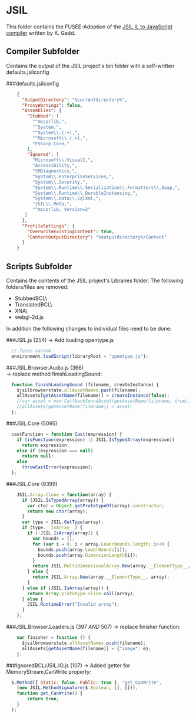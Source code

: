 JSIL
====

This folder contains the FUSEE-Adoption of the [JSIL IL to JavaScript compiler](https://github.org/kg/JSIL "JSIL") written by K. Gadd.



Compiler Subfolder
------------------
Contains the output of the JSIL project's
   bin folder with a self-written defaults.jsilconfig

###defaults.jsilconfig
```JSON
	{
	  "OutputDirectory": "%currentdirectory%",
	  "ProxyWarnings": false,
	  "Assemblies": {
	    "Stubbed": [
	      "^mscorlib,",
	      "^System,",
	      "^System\\.(.+),",
	      "^Microsoft\\.(.+),",
	      "FSharp.Core,"
	    ],
	    "Ignored": [
	      "Microsoft\\.VisualC,",
	      "Accessibility,",
	      "SMDiagnostics,",
	      "System\\.EnterpriseServices,",
	      "System\\.Security,",
	      "System\\.Runtime\\.Serialization\\.Formatters\\.Soap,",
	      "System\\.Runtime\\.DurableInstancing,",
	      "System\\.Data\\.SqlXml,",
	      "JSIL\\.Meta,",
	 	  "^mscorlib, Version=2"
	   ]
	  },
	  "ProfileSettings": {
	    "OverwriteExistingContent": true,
	    "ContentOutputDirectory": "%outputdirectory%/Content"
	  }
	}
```

Scripts Subfolder
-----------------
Contains the contents of the JSIL project's Libraries folder. The following folders/files are removed:

  - StubbedBCL\
  - TranslatedBCL\
  - XNA\
  - webgl-2d.js


In addition the following changes to individual files need to be done:

###JSIL.js (254)
-> Add loading opentype.js
```JavaScript
  // fusee custom
  environment.loadScript(libraryRoot + "opentype.js");  
```

###JSIL.Browser.Audio.js (366)  
-> replace method finishLoadingSound:
```JavaScript
  function finishLoadingSound (filename, createInstance) {
    $jsilbrowserstate.allAssetNames.push(filename);
    allAssets[getAssetName(filename)] = createInstance(false);
    //var asset = new CallbackSoundAsset(getAssetName(filename, true), createInstance);
    //allAssets[getAssetName(filename)] = asset;
  };
```

###JSIL.Core (5095)
```JavaScript
  castFunction = function Cast(expression) {
    if (isFunction(expression) || JSIL.IsTypedArray(expression))
      return expression;
    else if (expression === null)
      return null;
    else
      throwCastError(expression);
  };
```

###JSIL.Core (9399)
```JavaScript
	JSIL.Array.Clone = function(array) {
	  if (JSIL.IsTypedArray(array)) {
	    var ctor = Object.getPrototypeOf(array).constructor;
	    return new ctor(array);
	  }
	  var type = JSIL.GetType(array);
	  if (type.__IsArray__) {
	    if (!JSIL.IsArray(array)) {
	      var bounds = [];
	      for (var i = 0; i < array.LowerBounds.length; i++) {
	        bounds.push(array.LowerBounds[i]);
	        bounds.push(array.DimensionLength[i]);
	      }
	      return JSIL.MultidimensionalArray.New(array.__ElementType__, bounds, array.Items);
	    } else {
	      return JSIL.Array.New(array.__ElementType__, array);
	    }
	  } else if (JSIL.IsArray(array)) {
	    return Array.prototype.slice.call(array);
	  } else {
	    JSIL.RuntimeError("Invalid array");
	  }
	};
```


###JSIL.Browser.Loaders.js (397 _AND_ 507)
-> replace finisher function:
```JavaScript
    var finisher = function () {
      $jsilbrowserstate.allAssetNames.push(filename);
      allAssets[getAssetName(filename)] = {"image": e};
    };
```

###IgnoredBCL/JSIL.IO.js (107)
-> Added getter for MemoryStream.CanWrite property:
```JavaScript
  $.Method({ Static: false, Public: true }, "get_CanWrite",
    (new JSIL.MethodSignature($.Boolean, [], [])),
    function get_CanWrite() {
        return true;
    }
  );
```
